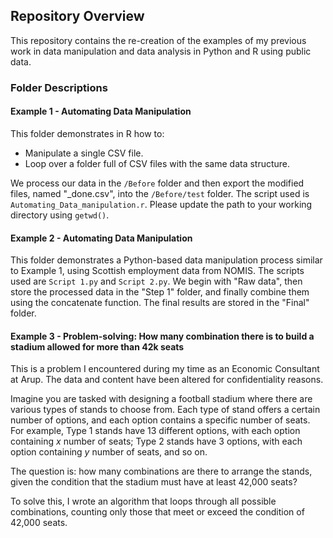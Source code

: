 ## Repository Overview

This repository contains the re-creation of the examples of my previous work in data manipulation and data analysis in Python and R using public data.

### Folder Descriptions

#### Example 1 - Automating Data Manipulation 
This folder demonstrates in R how to:
- Manipulate a single CSV file.
- Loop over a folder full of CSV files with the same data structure.

We process our data in the `/Before` folder and then export the modified files, named "_done.csv", into the `/Before/test` folder. The script used is `Automating_Data_manipulation.r`. Please update the path to your working directory using `getwd()`.

#### Example 2 - Automating Data Manipulation 
This folder demonstrates a Python-based data manipulation process similar to Example 1, using Scottish employment data from NOMIS. The scripts used are `Script 1.py` and `Script 2.py`. We begin with "Raw data", then store the processed data in the "Step 1" folder, and finally combine them using the concatenate function. The final results are stored in the "Final" folder.

#### Example 3 - Problem-solving: How many combination there is to build a stadium allowed for more than 42k seats 
This is a problem I encountered during my time as an Economic Consultant at Arup. The data and content have been altered for confidentiality reasons.

Imagine you are tasked with designing a football stadium where there are various types of stands to choose from. Each type of stand offers a certain number of options, and each option contains a specific number of seats. For example, Type 1 stands have 13 different options, with each option containing _x_ number of seats; Type 2 stands have 3 options, with each option containing _y_ number of seats, and so on.

The question is: how many combinations are there to arrange the stands, given the condition that the stadium must have at least 42,000 seats?

To solve this, I wrote an algorithm that loops through all possible combinations, counting only those that meet or exceed the condition of 42,000 seats.

